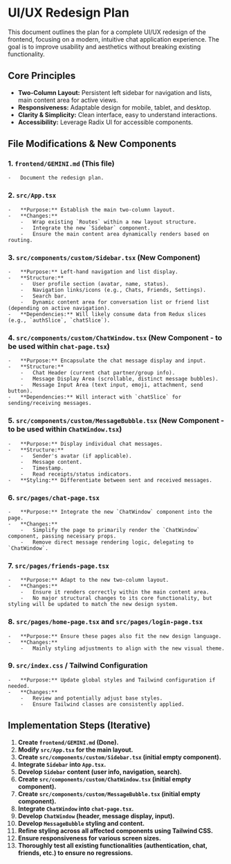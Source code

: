 # UI/UX Redesign Plan

This document outlines the plan for a complete UI/UX redesign of the frontend, focusing on a modern, intuitive chat application experience. The goal is to improve usability and aesthetics without breaking existing functionality.

## Core Principles

-   **Two-Column Layout:** Persistent left sidebar for navigation and lists, main content area for active views.
-   **Responsiveness:** Adaptable design for mobile, tablet, and desktop.
-   **Clarity & Simplicity:** Clean interface, easy to understand interactions.
-   **Accessibility:** Leverage Radix UI for accessible components.

## File Modifications & New Components

### 1. `frontend/GEMINI.md` (This file)
    -   Document the redesign plan.

### 2. `src/App.tsx`
    -   **Purpose:** Establish the main two-column layout.
    -   **Changes:**
        -   Wrap existing `Routes` within a new layout structure.
        -   Integrate the new `Sidebar` component.
        -   Ensure the main content area dynamically renders based on routing.

### 3. `src/components/custom/Sidebar.tsx` (New Component)
    -   **Purpose:** Left-hand navigation and list display.
    -   **Structure:**
        -   User profile section (avatar, name, status).
        -   Navigation links/icons (e.g., Chats, Friends, Settings).
        -   Search bar.
        -   Dynamic content area for conversation list or friend list (depending on active navigation).
    -   **Dependencies:** Will likely consume data from Redux slices (e.g., `authSlice`, `chatSlice`).

### 4. `src/components/custom/ChatWindow.tsx` (New Component - to be used within `chat-page.tsx`)
    -   **Purpose:** Encapsulate the chat message display and input.
    -   **Structure:**
        -   Chat Header (current chat partner/group info).
        -   Message Display Area (scrollable, distinct message bubbles).
        -   Message Input Area (text input, emoji, attachment, send button).
    -   **Dependencies:** Will interact with `chatSlice` for sending/receiving messages.

### 5. `src/components/custom/MessageBubble.tsx` (New Component - to be used within `ChatWindow.tsx`)
    -   **Purpose:** Display individual chat messages.
    -   **Structure:**
        -   Sender's avatar (if applicable).
        -   Message content.
        -   Timestamp.
        -   Read receipts/status indicators.
    -   **Styling:** Differentiate between sent and received messages.

### 6. `src/pages/chat-page.tsx`
    -   **Purpose:** Integrate the new `ChatWindow` component into the page.
    -   **Changes:**
        -   Simplify the page to primarily render the `ChatWindow` component, passing necessary props.
        -   Remove direct message rendering logic, delegating to `ChatWindow`.

### 7. `src/pages/friends-page.tsx`
    -   **Purpose:** Adapt to the new two-column layout.
    -   **Changes:**
        -   Ensure it renders correctly within the main content area.
        -   No major structural changes to its core functionality, but styling will be updated to match the new design system.

### 8. `src/pages/home-page.tsx` and `src/pages/login-page.tsx`
    -   **Purpose:** Ensure these pages also fit the new design language.
    -   **Changes:**
        -   Mainly styling adjustments to align with the new visual theme.

### 9. `src/index.css` / Tailwind Configuration
    -   **Purpose:** Update global styles and Tailwind configuration if needed.
    -   **Changes:**
        -   Review and potentially adjust base styles.
        -   Ensure Tailwind classes are consistently applied.

## Implementation Steps (Iterative)

1.  **Create `frontend/GEMINI.md` (Done).**
2.  **Modify `src/App.tsx` for the main layout.**
3.  **Create `src/components/custom/Sidebar.tsx` (initial empty component).**
4.  **Integrate `Sidebar` into `App.tsx`.**
5.  **Develop `Sidebar` content (user info, navigation, search).**
6.  **Create `src/components/custom/ChatWindow.tsx` (initial empty component).**
7.  **Create `src/components/custom/MessageBubble.tsx` (initial empty component).**
8.  **Integrate `ChatWindow` into `chat-page.tsx`.**
9.  **Develop `ChatWindow` (header, message display, input).**
10. **Develop `MessageBubble` styling and content.**
11. **Refine styling across all affected components using Tailwind CSS.**
12. **Ensure responsiveness for various screen sizes.**
13. **Thoroughly test all existing functionalities (authentication, chat, friends, etc.) to ensure no regressions.**
